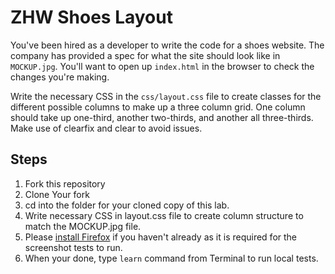 # ZHW Shoes Layout

You've been hired as a developer to write the code for a shoes website. The company has provided a spec for what the site should look like in `MOCKUP.jpg`. You'll want to open up `index.html` in the browser to check the changes you're making.

Write the necessary CSS in the `css/layout.css` file to create classes for the different possible columns to make up a three column grid. One column should take up one-third, another two-thirds, and another all three-thirds. Make use of clearfix and clear to avoid issues.

## Steps

1. Fork this repository
2. Clone Your fork
3. cd into the folder for your cloned copy of this lab.
4. Write necessary CSS in layout.css file to create column structure to match the MOCKUP.jpg file.
5. Please <a href="https://www.mozilla.org/en-US/firefox/new/" target="_blank">install Firefox</a> if you haven't already as it is required for the screenshot tests to run.
6. When your done, type `learn` command from Terminal to run local tests.

